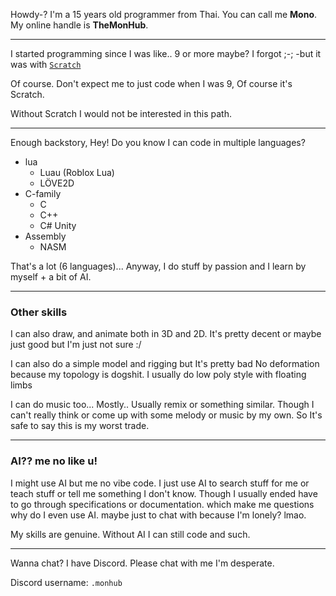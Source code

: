 Howdy-? I'm a 15 years old programmer from Thai. You can call me **Mono**. My online handle is **TheMonHub**.

---

I started programming since I was like.. 9 or more maybe? I forgot ;-; -but it was with [`Scratch`](https://scratch.mit.edu)

Of course. Don't expect me to just code when I was 9, Of course it's Scratch. 

Without Scratch I would not be interested in this path.

---

Enough backstory, Hey! Do you know I can code in multiple languages?

- lua
  - Luau (Roblox Lua)
  - LÖVE2D
- C-family
  - C
  - C++
  - C# Unity
- Assembly
  - NASM

That's a lot (6 languages)... Anyway, I do stuff by passion and I learn by myself + a bit of AI.

 ---

 ### Other skills

I can also draw, and animate both in 3D and 2D. It's pretty decent or maybe just good but I'm just not sure :/
 
I can also do a simple model and rigging but It's pretty bad No deformation because my topology is dogshit. I usually do low poly style with floating limbs

I can do music too... Mostly.. Usually remix or something similar. Though I can't really think or come up with some melody or music by my own. So It's safe to say this is my worst trade.

 ---

 ### AI?? me no like u!
 
I might use AI but me no vibe code. I just use AI to search stuff for me or teach stuff or tell me something I don't know. Though I usually ended have to go through specifications or documentation. which make me questions why do I even use AI. maybe just to chat with because I'm lonely? lmao.

My skills are genuine. Without AI I can still code and such.

---

Wanna chat? I have Discord. Please chat with me I'm desperate.

Discord username: `.monhub`
